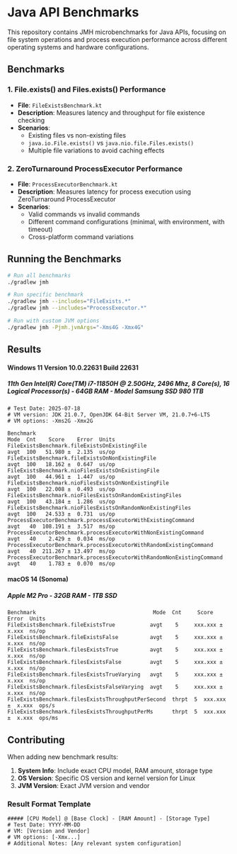# Java API Benchmarks

This repository contains JMH microbenchmarks for Java APIs, focusing on file system operations and process execution performance across different operating systems and hardware configurations.

## Benchmarks

### 1. File.exists() and Files.exists() Performance
- **File**: `FileExistsBenchmark.kt`
- **Description**: Measures latency and throughput for file existence checking
- **Scenarios**:
    - Existing files vs non-existing files
    - `java.io.File.exists()` vs `java.nio.file.Files.exists()`
    - Multiple file variations to avoid caching effects

### 2. ZeroTurnaround ProcessExecutor Performance
- **File**: `ProcessExecutorBenchmark.kt`
- **Description**: Measures latency for process execution using ZeroTurnaround ProcessExecutor
- **Scenarios**:
    - Valid commands vs invalid commands
    - Different command configurations (minimal, with environment, with timeout)
    - Cross-platform command variations

## Running the Benchmarks

```bash
# Run all benchmarks
./gradlew jmh

# Run specific benchmark
./gradlew jmh --includes="FileExists.*"
./gradlew jmh --includes="ProcessExecutor.*"

# Run with custom JVM options
./gradlew jmh -Pjmh.jvmArgs="-Xms4G -Xmx4G"
```

## Results

#### Windows 11 Version	10.0.22631 Build 22631

##### 11th Gen Intel(R) Core(TM) i7-11850H @ 2.50GHz, 2496 Mhz, 8 Core(s), 16 Logical Processor(s) - 64GB RAM - Model	Samsung SSD 980 1TB

```
# Test Date: 2025-07-18
# VM version: JDK 21.0.7, OpenJDK 64-Bit Server VM, 21.0.7+6-LTS
# VM options: -Xms2G -Xmx2G

Benchmark                                                             Mode  Cnt    Score    Error  Units
FileExistsBenchmark.fileExistsOnExistingFile                          avgt  100   51.980 ±  2.135  us/op
FileExistsBenchmark.fileExistsOnNonExistingFile                       avgt  100   18.162 ±  0.647  us/op
FileExistsBenchmark.nioFilesExistsOnExistingFile                      avgt  100   44.961 ±  1.447  us/op
FileExistsBenchmark.nioFilesExistsOnNonExistingFile                   avgt  100   22.008 ±  0.493  us/op
FileExistsBenchmark.nioFilesExistsOnRandomExistingFiles               avgt  100   43.184 ±  1.286  us/op
FileExistsBenchmark.nioFilesExistsOnRandomNonExistingFiles            avgt  100   24.533 ±  0.731  us/op
ProcessExecutorBenchmark.processExecutorWithExistingCommand           avgt   40  108.191 ±  3.517  ms/op
ProcessExecutorBenchmark.processExecutorWithNonExistingCommand        avgt   40    2.429 ±  0.034  ms/op
ProcessExecutorBenchmark.processExecutorWithRandomExistingCommand     avgt   40  211.267 ± 13.497  ms/op
ProcessExecutorBenchmark.processExecutorWithRandomNonExistingCommand  avgt   40    1.783 ±  0.070  ms/op
```

#### macOS 14 (Sonoma)

##### Apple M2 Pro - 32GB RAM - 1TB SSD
```
Benchmark                                     Mode  Cnt     Score      Error  Units
FileExistsBenchmark.fileExistsTrue           avgt    5     xxx.xxx ±  x.xxx  ns/op
FileExistsBenchmark.fileExistsFalse          avgt    5     xxx.xxx ±  x.xxx  ns/op
FileExistsBenchmark.filesExistsTrue          avgt    5     xxx.xxx ±  x.xxx  ns/op
FileExistsBenchmark.filesExistsFalse         avgt    5     xxx.xxx ±  x.xxx  ns/op
FileExistsBenchmark.filesExistsTrueVarying   avgt    5     xxx.xxx ±  x.xxx  ns/op
FileExistsBenchmark.filesExistsFalseVarying  avgt    5     xxx.xxx ±  x.xxx  ns/op
FileExistsBenchmark.filesExistsThroughputPerSecond  thrpt  5  xxx.xxx ±  x.xxx  ops/s
FileExistsBenchmark.filesExistsThroughputPerMs      thrpt  5  xxx.xxx ±  x.xxx  ops/ms
```

## Contributing

When adding new benchmark results:

1. **System Info**: Include exact CPU model, RAM amount, storage type
2. **OS Version**: Specific OS version and kernel version for Linux
3. **JVM Version**: Exact JVM version and vendor

### Result Format Template

```
##### [CPU Model] @ [Base Clock] - [RAM Amount] - [Storage Type]
# Test Date: YYYY-MM-DD
# VM: [Version and Vendor]
# VM options: [-Xmx...]
# Additional Notes: [Any relevant system configuration]
```